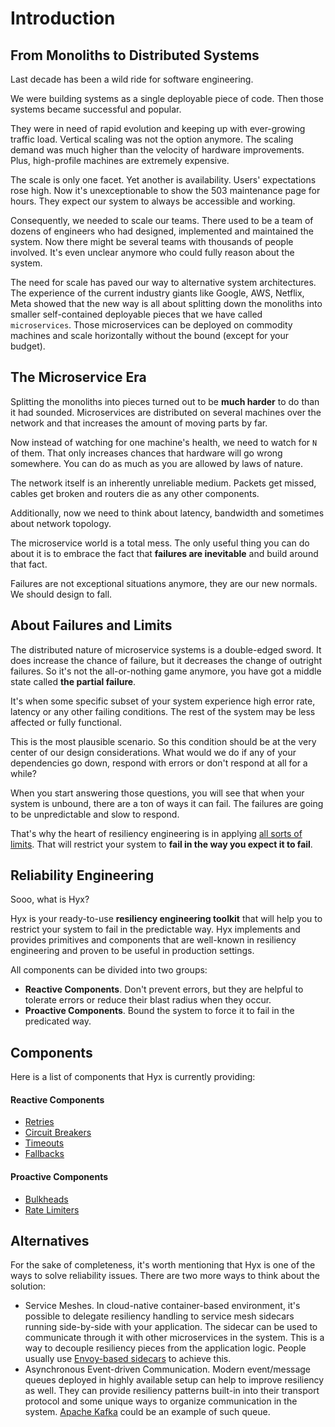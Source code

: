 # Introduction

## From Monoliths to Distributed Systems

Last decade has been a wild ride for software engineering. 

We were building systems as a single deployable piece of code. 
Then those systems became successful and popular. 

They were in need of rapid evolution and keeping up with ever-growing traffic load. 
Vertical scaling was not the option anymore. The scaling demand was much higher than the velocity of hardware improvements. 
Plus, high-profile machines are extremely expensive.

The scale is only one facet. Yet another is availability. 
Users' expectations rose high. Now it's unexceptionable to show the 503 maintenance page for hours. 
They expect our system to always be accessible and working.

Consequently, we needed to scale our teams. There used to be a team of dozens of engineers who had designed, implemented and maintained the system.
Now there might be several teams with thousands of people involved. It's even unclear anymore who could fully reason about the system.

The need for scale has paved our way to alternative system architectures. 
The experience of the current industry giants like Google, AWS, Netflix, Meta showed that the new way is all about 
splitting down the monoliths into smaller self-contained deployable pieces that we have called `microservices`. 
Those microservices can be deployed on commodity machines and scale horizontally without the bound (except for your budget).

## The Microservice Era

Splitting the monoliths into pieces turned out to be **much harder** to do than it had sounded. 
Microservices are distributed on several machines over the network and that increases the amount of moving parts by far.

Now instead of watching for one machine's health, we need to watch for `N` of them. 
That only increases chances that hardware will go wrong somewhere. 
You can do as much as you are allowed by laws of nature.

The network itself is an inherently unreliable medium. 
Packets get missed, cables get broken and routers die as any other components.

Additionally, now we need to think about latency, bandwidth and sometimes about network topology.

The microservice world is a total mess. 
The only useful thing you can do about it is to embrace the fact that **failures are inevitable** and build around that fact.

Failures are not exceptional situations anymore, they are our new normals. We should design to fall.

## About Failures and Limits

The distributed nature of microservice systems is a double-edged sword. 
It does increase the chance of failure, but it decreases the change of outright failures. 
So it's not the all-or-nothing game anymore, you have got a middle state called **the partial failure**.

It's when some specific subset of your system experience high error rate, latency or any other failing conditions. 
The rest of the system may be less affected or fully functional.

This is the most plausible scenario. So this condition should be at the very center of our design considerations. 
What would we do if any of your dependencies go down, respond with errors or don't respond at all for a while?

When you start answering those questions, you will see that when your system is unbound, there are a ton of ways it can fail.
The failures are going to be unpredictable and slow to respond.

That's why the heart of resiliency engineering is
in applying [all sorts of limits](https://bravenewgeek.com/take-it-to-the-limit-considerations-for-building-reliable-systems/).
That will restrict your system to **fail in the way you expect it to fail**.

## Reliability Engineering

Sooo, what is Hyx? 

Hyx is your ready-to-use **resiliency engineering toolkit** that will help you to restrict your system to fail in the predictable way.
Hyx implements and provides primitives and components that are well-known in resiliency engineering and proven to be useful in production settings.

All components can be divided into two groups:

- **Reactive Components**. Don't prevent errors, but they are helpful to tolerate errors or reduce their blast radius when they occur.
- **Proactive Components**. Bound the system to force it to fail in the predicated way.

## Components

Here is a list of components that Hyx is currently providing:

#### Reactive Components

- [Retries](retry.md)
- [Circuit Breakers](circuit_breakers.md)
- [Timeouts](timeout.md)
- [Fallbacks](fallback.md)

#### Proactive Components

- [Bulkheads](bulkhead.md)
- [Rate Limiters](rate_limiter.md)

## Alternatives

For the sake of completeness, it's worth mentioning that Hyx is one of the ways to solve reliability issues.
There are two more ways to think about the solution:

- Service Meshes. In cloud-native container-based environment, it's possible to delegate resiliency handling to service mesh sidecars running side-by-side with your application. 
    The sidecar can be used to communicate through it with other microservices in the system. 
    This is a way to decouple resiliency pieces from the application logic.
    People usually use [Envoy-based sidecars](https://www.envoyproxy.io/) to achieve this.
- Asynchronous Event-driven Communication. Modern event/message queues deployed in highly available setup can help to improve resiliency as well. 
  They can provide resiliency patterns built-in into their transport protocol and some unique ways to organize communication in the system. [Apache Kafka](https://kafka.apache.org/) could be an example of such queue.